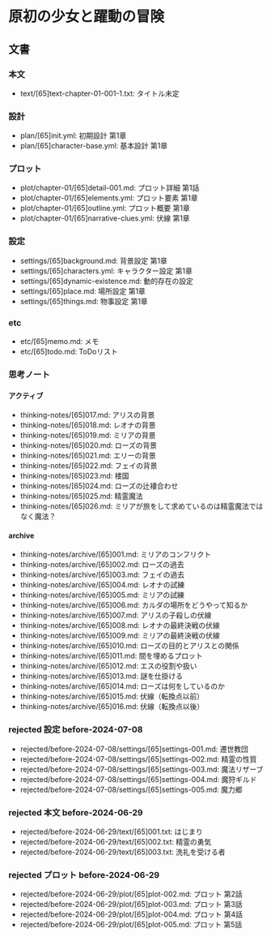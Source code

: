 # 原初の少女と躍動の冒険
## 文書
### 本文
- text/[65]text-chapter-01-001-1.txt: タイトル未定


### 設計
- plan/[65]init.yml:           初期設計 第1章
- plan/[65]character-base.yml: 基本設計 第1章


### プロット
- plot/chapter-01/[65]detail-001.md:       プロット詳細 第1話
- plot/chapter-01/[65]elements.yml:        プロット要素 第1章
- plot/chapter-01/[65]outline.yml:         プロット概要 第1章
- plot/chapter-01/[65]narrative-clues.yml: 伏線 第1章


### 設定
- settings/[65]background.md:        背景設定 第1章
- settings/[65]characters.yml:       キャラクター設定 第1章
- settings/[65]dynamic-existence.md: 動的存在の設定
- settings/[65]place.md:             場所設定 第1章
- settings/[65]things.md:            物事設定 第1章


### etc
- etc/[65]memo.md: メモ
- etc/[65]todo.md: ToDoリスト


### 思考ノート
#### アクティブ
- thinking-notes/[65]017.md: アリスの背景
- thinking-notes/[65]018.md: レオナの背景
- thinking-notes/[65]019.md: ミリアの背景
- thinking-notes/[65]020.md: ローズの背景
- thinking-notes/[65]021.md: エリーの背景
- thinking-notes/[65]022.md: フェイの背景
- thinking-notes/[65]023.md: 楼国
- thinking-notes/[65]024.md: ローズの辻褄合わせ
- thinking-notes/[65]025.md: 精霊魔法
- thinking-notes/[65]026.md: ミリアが旅をして求めているのは精霊魔法ではなく魔法？


#### archive
- thinking-notes/archive/[65]001.md: ミリアのコンフリクト
- thinking-notes/archive/[65]002.md: ローズの過去
- thinking-notes/archive/[65]003.md: フェイの過去
- thinking-notes/archive/[65]004.md: レオナの試練
- thinking-notes/archive/[65]005.md: ミリアの試練
- thinking-notes/archive/[65]006.md: カルダの場所をどうやって知るか
- thinking-notes/archive/[65]007.md: アリスの子殺しの伏線
- thinking-notes/archive/[65]008.md: レオナの最終決戦の伏線
- thinking-notes/archive/[65]009.md: ミリアの最終決戦の伏線
- thinking-notes/archive/[65]010.md: ローズの目的とアリスとの関係
- thinking-notes/archive/[65]011.md: 間を埋めるプロット
- thinking-notes/archive/[65]012.md: エスの役割や扱い
- thinking-notes/archive/[65]013.md: 謎を仕掛ける
- thinking-notes/archive/[65]014.md: ローズは何をしているのか
- thinking-notes/archive/[65]015.md: 伏線（転換点以前）
- thinking-notes/archive/[65]016.md: 伏線（転換点以後）


### rejected 設定 before-2024-07-08
- rejected/before-2024-07-08/settings/[65]settings-001.md: 遷世教団
- rejected/before-2024-07-08/settings/[65]settings-002.md: 精霊の性質
- rejected/before-2024-07-08/settings/[65]settings-003.md: 魔法リザーブ
- rejected/before-2024-07-08/settings/[65]settings-004.md: 魔狩ギルド
- rejected/before-2024-07-08/settings/[65]settings-005.md: 魔力郷


### rejected 本文 before-2024-06-29
- rejected/before-2024-06-29/text/[65]001.txt: はじまり
- rejected/before-2024-06-29/text/[65]002.txt: 精霊の勇気
- rejected/before-2024-06-29/text/[65]003.txt: 洗礼を受ける者


### rejected プロット before-2024-06-29
- rejected/before-2024-06-29/plot/[65]plot-002.md: プロット 第2話
- rejected/before-2024-06-29/plot/[65]plot-003.md: プロット 第3話
- rejected/before-2024-06-29/plot/[65]plot-004.md: プロット 第4話
- rejected/before-2024-06-29/plot/[65]plot-005.md: プロット 第5話
